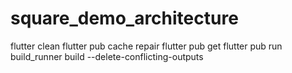 # square_demo_architecture


flutter clean
flutter pub cache repair
flutter pub get
flutter pub run build_runner build --delete-conflicting-outputs